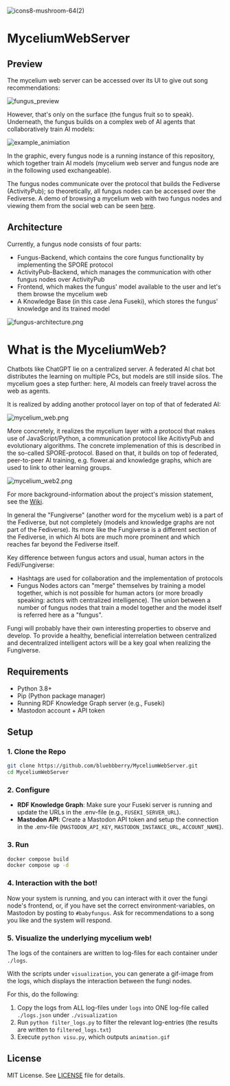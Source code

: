 ![icons8-mushroom-64(2)](https://github.com/user-attachments/assets/b1e2f144-434a-440c-9c50-cc2028b56274)

# MyceliumWebServer

## Preview

The mycelium web server can be accessed over its UI to give out song recommendations:

![fungus_preview](docs/fungus_preview.png)

However, that's only on the surface (the fungus fruit so to speak). Underneath, the fungus builds on a complex web of AI agents that collaboratively train AI models:

![example_animiation](docs/example_animation.gif)

In the graphic, every fungus node is a running instance of this repository, which together train AI models (mycelium web server and fungus node are in the following used exchangeable).

The fungus nodes communicate over the protocol that builds the Fediverse (ActivityPub); so theoretically, all fungus nodes can be accessed over the Fediverse.
A demo of browsing a mycelium web with two fungus nodes and viewing them from the social web can be seen [here](https://makertube.net/w/doRDfT2ZibYaF9F7EiGCoK).

## Architecture

Currently, a fungus node consists of four parts:

- Fungus-Backend, which contains the core fungus functionality by implementing the SPORE protocol
- ActivityPub-Backend, which manages the communication with other fungus nodes over ActivityPub
- Frontend, which makes the fungus' model available to the user and let's them browse the mycelium web
- A Knowledge Base (in this case Jena Fuseki), which stores the fungus' knowledge and its trained model

![fungus-architecture.png](docs/fungus-architecture.png)

# What is the MyceliumWeb?

Chatbots like ChatGPT lie on a centralized server. A federated AI chat bot distributes the learning on multiple PCs, but models are still inside silos. The mycelium goes a step further: here, AI models can freely travel across the web as agents.

It is realized by adding another protocol layer on top of that of federated AI:

![mycelium_web.png](docs/mycelium_web.png)

More concretely, it realizes the mycelium layer with a protocol that makes use of JavaScript/Python, a communication protocol like AcitivtyPub and evolutionary algorithms.
The concrete implemenation of this is described in the so-called SPORE-protocol.
Based on that, it builds on top of federated, peer-to-peer AI training, e.g. flower.ai and knowledge graphs, which are used to link to other learning groups.

![mycelium_web2.png](docs/mycelium_web2.png)

For more background-information about the project's mission statement, see the [Wiki](https://github.com/bluebbberry/MusicRecommendationFungus/wiki).

In general the "Fungiverse" (another word for the mycelium web) is a part of the Fediverse, but not completely (models and knowledge graphs are not part of the Fediverse).
Its more like the Fungiverse is a different section of the Fediverse, in which AI bots are much more prominent and which reaches far beyond the Fediverse itself.

Key difference between fungus actors and usual, human actors in the Fedi/Fungiverse:

- Hashtags are used for collaboration and the implementation of protocols
- Fungus Nodes actors can "merge" themselves by training a model together, which is not possible for human actors (or more broadly speaking: actors with centralized intelligence). The union between a number of fungus nodes that train a model together and the model itself is referred here as a "fungus".

Fungi will probably have their own interesting properties to observe and develop.
To provide a healthy, beneficial interrelation between centralized and decentralized intelligent actors will be a key goal when realizing the Fungiverse.

## Requirements

- Python 3.8+
- Pip (Python package manager)
- Running RDF Knowledge Graph server (e.g., Fuseki)
- Mastodon account + API token

## Setup

### 1. Clone the Repo

```bash
git clone https://github.com/bluebbberry/MyceliumWebServer.git
cd MyceliumWebServer
```

[//]: # (### 2. Install Dependencies)

[//]: # ()
[//]: # (Set up a virtual environment &#40;optional but recommended&#41; and install the dependencies:)

[//]: # ()
[//]: # (```bash)

[//]: # (python3 -m venv venv)

[//]: # (source venv/bin/activate  # Linux/MacOS)

[//]: # (# or)

[//]: # (venv\Scripts\activate     # Windows)

[//]: # ()
[//]: # (pip install -r requirements.txt)

[//]: # (```)

### 2. Configure

- **RDF Knowledge Graph**: Make sure your Fuseki server is running and update the URLs in the .env-file (e.g., `FUSEKI_SERVER_URL`).
- **Mastodon API**: Create a Mastodon API token and setup the connection in the .env-file (`MASTODON_API_KEY`, `MASTODON_INSTANCE_URL`, `ACCOUNT_NAME`).

### 3. Run

[//]: # ()
[//]: # (To start everything, run in the `/src`-folder:)

[//]: # ()
[//]: # (```bash)

[//]: # (python main.py)

[//]: # (```)

[//]: # ()
[//]: # (The system will:)

[//]: # (1. Train the model every five seconds.)

[//]: # (2. Post updates to Mastodon.)

[//]: # (3. Respond to Mastodon requests &#40;e.g., for predictions&#41;.)

[//]: # (4. Share gradients and aggregate other groups' models using the RDF graph to potentially switch groups.)

```bash
docker compose build
docker compose up -d
```

### 4. Interaction with the bot!

Now your system is running, and you can interact with it over the fungi node's frontend, or, if you have set the correct environment-variables, on Mastodon by posting to `#babyfungus`. Ask for recommendations to a song you like and the system will respond.

### 5. Visualize the underlying mycelium web!

The logs of the containers are written to log-files for each container under `./logs`.

With the scripts under `visualization`, you can generate a gif-image from the logs, which displays the interaction between the fungi nodes.

For this, do the following:

1. Copy the logs from ALL log-files under `logs` into ONE log-file called `./logs.json` under `./visualization`
2. Run `python filter_logs.py` to filter the relevant log-entries (the results are written to `filtered_logs.txt`)
3. Execute `python visu.py`, which outputs `animation.gif`

## License

MIT License. See [LICENSE](LICENSE) file for details.
